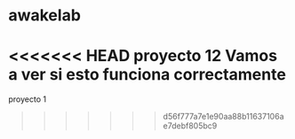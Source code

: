 # awakelab
<<<<<<< HEAD
proyecto 12
Vamos a ver si esto funciona correctamente 
=======
proyecto 1

>>>>>>> d56f777a7e1e90aa88b11637106ae7debf805bc9

